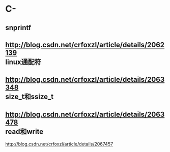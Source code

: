 # C-
snprintf
---------
http://blog.csdn.net/crfoxzl/article/details/2062139  
linux通配符 
-----------
http://blog.csdn.net/crfoxzl/article/details/2063348  
size_t和ssize_t 
-------------
http://blog.csdn.net/crfoxzl/article/details/2063478  
read和write
-------------
http://blog.csdn.net/crfoxzl/article/details/2067457
